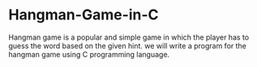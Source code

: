 # Hangman-Game-in-C
Hangman game is a popular and simple game in which the player has to guess the word based on the given hint. we will write a program for the hangman game using C programming language.
